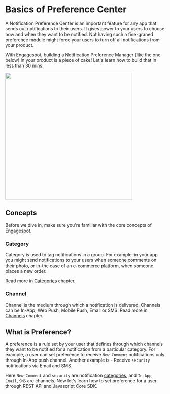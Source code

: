 # Basics of Preference Center

A Notification Preference Center is an important feature for any app that sends out notifications to their users. It gives power to your users to choose how and when they want to be notified. Not having such a fine-graned preference module might force your users to turn off all notifications from your product.

With Engagespot, building a Notification Preference Manager (like the one below) in your product is a piece of cake! Let's learn how to build that in less than 30 mins.

<img src="https://954874.smushcdn.com/2618921/wp-content/uploads/2022/02/Group-866.png?lossy=1&strip=1&webp=1" width="400px"/>

## Concepts

Before we dive in, make sure you're familiar with the core concepts of Engagespot.

### Category

Category is used to tag notifications in a group. For example, in your app you might send notifications to your users when someone comments on their photo, or in-the case of an e-commerce platform, when someone places a new order.

Read more in [Categories](../../category/what-are-categories.md) chapter.

### Channel

Channel is the medium through which a notification is delivered. Channels can be In-App, Web Push, Mobile Push, Email or SMS.
Read more in [Channels](../../channels/what-are-channels.md) chapter.

## What is Preference?

A preference is a rule set by your user that defines through which channels they want to be notified for a notification from a particular category. For example, a user can set preference to receive `New Comment` notifications only through In-App push channel. Another example is - Receive `security` notifications via Email and SMS.

Here `New Comment` and `security` are notification [categories](../../category/what-are-categories.md), and `In-App`, `Email`, `SMS` are channels. Now let's learn how to set preference for a user through REST API and Javascript Core SDK.

